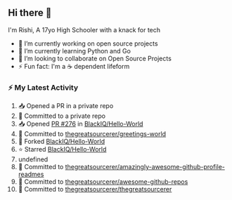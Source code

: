 ## Hi there 👋

I'm Rishi, A 17yo High Schooler with a knack for tech

- 🔭 I’m currently working on open source projects
- 🌱 I’m currently learning Python and Go
- 👯 I’m looking to collaborate on Open Source Projects
- ⚡ Fun fact: I'm a ☕ dependent lifeform



### ⚡ My Latest Activity

<!--START_SECTION:activity-->
1. 📥 Opened a PR in a private repo
2. 📝 Committed to a private repo
3. 📥 Opened [PR #276](https://github.com/BlackIQ/Hello-World/pull/276) in [BlackIQ/Hello-World](https://github.com/BlackIQ/Hello-World)
4. 📝 Committed to [thegreatsourcerer/greetings-world](https://github.com/thegreatsourcerer/greetings-world/commit/77e73564bb4af1c110a734cf6b533ffd94bd31d2)
5. 🍴 Forked [BlackIQ/Hello-World](https://github.com/BlackIQ/Hello-World)
6. ⭐ Starred [BlackIQ/Hello-World](https://github.com/BlackIQ/Hello-World)
7. undefined
8. 📝 Committed to [thegreatsourcerer/amazingly-awesome-github-profile-readmes](https://github.com/thegreatsourcerer/amazingly-awesome-github-profile-readmes/commit/12882eba2d5a07ad3329655e4eaf6148f9d1a9f6)
9. 📝 Committed to [thegreatsourcerer/awesome-github-repos](https://github.com/thegreatsourcerer/awesome-github-repos/commit/3154f48506dae5b2df0aec4ba78fd834699231ef)
10. 📝 Committed to [thegreatsourcerer/thegreatsourcerer](https://github.com/thegreatsourcerer/thegreatsourcerer/commit/553b763105bcf9083ae7748fd2e5eee4db6f11c2)
<!--END_SECTION:activity-->
